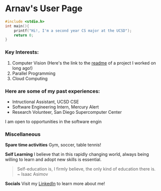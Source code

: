 # Arnav's User Page

```C
#include <stdio.h>
int main(){
    printf("Hi!, I'm a second year CS major at the UCSD");
    return 0;
}
```

### Key Interests:
1. Computer Vision (Here's the link to the [readme](random-project.md) of a project I worked on long ago!)
2. Parallel Programming
3. Cloud Computing

### Here are some of my past experiences:

- Intructional Assistant, UCSD CSE
- Software Engineering Intern, Mercury Alert
- Research Volunteer, San Diego Supercomputer Center

I am open to opportunities in the software engin

### Miscellaneous
**Spare time activities**
Gym, soccer, table tennis!

**Self Learning**
I believe that in this rapidly changing world, always being willing to learn and adopt new skills is essential.

> Self-education is, I firmly believe, the only kind of education there is. ~  Isaac Asimov

**Socials**
Visit my [LinkedIn](https://www.linkedin.com/in/arnav-modi/) to learn more about me!
